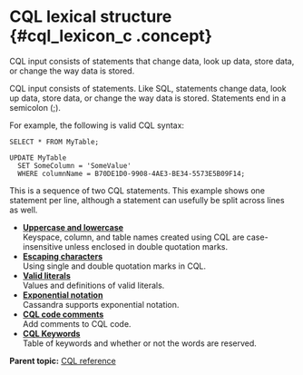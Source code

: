 # CQL lexical structure {#cql_lexicon_c .concept}

CQL input consists of statements that change data, look up data, store data, or change the way data is stored.

CQL input consists of statements. Like SQL, statements change data, look up data, store data, or change the way data is stored. Statements end in a semicolon \(;\).

For example, the following is valid CQL syntax:

```
SELECT * FROM MyTable;

UPDATE MyTable
  SET SomeColumn = 'SomeValue'
  WHERE columnName = B70DE1D0-9908-4AE3-BE34-5573E5B09F14;
```

This is a sequence of two CQL statements. This example shows one statement per line, although a statement can usefully be split across lines as well.

-   **[Uppercase and lowercase](../../cql/cql_reference/ucase-lcase_r.md)**  
Keyspace, column, and table names created using CQL are case-insensitive unless enclosed in double quotation marks.
-   **[Escaping characters](../../cql/cql_reference/escape_char_r.md)**  
Using single and double quotation marks in CQL.
-   **[Valid literals](../../cql/cql_reference/valid_literal_r.md)**  
Values and definitions of valid literals.
-   **[Exponential notation](../../cql/cql_reference/exponential_notation_r.md)**  
Cassandra supports exponential notation.
-   **[CQL code comments](../../cql/cql_reference/cqlRefComment.md)**  
Add comments to CQL code.
-   **[CQL Keywords](../../cql/cql_reference/keywords_r.md)**  
 Table of keywords and whether or not the words are reserved.

**Parent topic:** [CQL reference](../../cql/cql_reference/cqlReferenceTOC.md)


